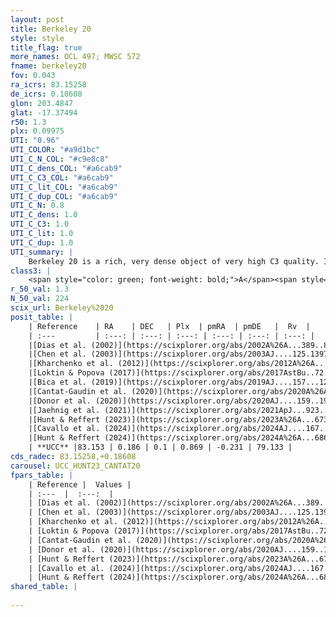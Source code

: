 ```yaml
---
layout: post
title: Berkeley 20
style: style
title_flag: true
more_names: OCL 497; MWSC 572
fname: berkeley20
fov: 0.043
ra_icrs: 83.15258
de_icrs: 0.18608
glon: 203.4847
glat: -17.37494
r50: 1.3
plx: 0.09975
UTI: "0.96"
UTI_COLOR: "#a9d1bc"
UTI_C_N_COL: "#c9e8c8"
UTI_C_dens_COL: "#a6cab9"
UTI_C_C3_COL: "#a6cab9"
UTI_C_lit_COL: "#a6cab9"
UTI_C_dup_COL: "#a6cab9"
UTI_C_N: 0.8
UTI_C_dens: 1.0
UTI_C_C3: 1.0
UTI_C_lit: 1.0
UTI_C_dup: 1.0
UTI_summary: |
    Berkeley 20 is a rich, very dense object of very high C3 quality. It is very well-studied in the literature.
class3: |
    <span style="color: green; font-weight: bold;">A</span><span style="color: green; font-weight: bold;">A</span>
r_50_val: 1.3
N_50_val: 224
scix_url: Berkeley%2020
posit_table: |
    | Reference    | RA    | DEC   | Plx  | pmRA  | pmDE   |  Rv  |
    | :---         | :---: | :---: | :---: | :---: | :---: | :---: |
    |[Dias et al. (2002)](https://scixplorer.org/abs/2002A%26A...389..871D) | 83.154 | 0.188 | -- | 1.51 | -4.11 | 70.0 |
    |[Chen et al. (2003)](https://scixplorer.org/abs/2003AJ....125.1397C) | 83.248 | 0.21 | -- | -- | -- | -- |
    |[Kharchenko et al. (2012)](https://scixplorer.org/abs/2012A%26A...543A.156K) | 83.154 | 0.183 | -- | -1.62 | -4.26 | -- |
    |[Loktin & Popova (2017)](https://scixplorer.org/abs/2017AstBu..72..257L) | 83.16 | -0.188 | -- | 1.51 | -4.11 | 75.7 |
    |[Bica et al. (2019)](https://scixplorer.org/abs/2019AJ....157...12B) | 83.16 | 0.184 | -- | -- | -- | -- |
    |[Cantat-Gaudin et al. (2020)](https://scixplorer.org/abs/2020A%26A...640A...1C) | 83.152 | 0.185 | 0.04 | 0.808 | -0.244 | -- |
    |[Donor et al. (2020)](https://scixplorer.org/abs/2020AJ....159..199D) | 83.154 | 0.183 | -- | 1.04 | -0.16 | 78.8 |
    |[Jaehnig et al. (2021)](https://scixplorer.org/abs/2021ApJ...923..129J) | 83.155 | 0.189 | 0.045 | 0.82 | -0.259 | -- |
    |[Hunt & Reffert (2023)](https://scixplorer.org/abs/2023A%26A...673A.114H) | 83.154 | 0.188 | 0.094 | 0.827 | -0.246 | 78.888 |
    |[Cavallo et al. (2024)](https://scixplorer.org/abs/2024AJ....167...12C) | 83.142 | 0.177 | 0.116 | -- | -- | -- |
    |[Hunt & Reffert (2024)](https://scixplorer.org/abs/2024A%26A...686A..42H) | 83.154 | 0.188 | 0.094 | 0.827 | -0.246 | 78.888 |
    | **UCC** |83.153 | 0.186 | 0.1 | 0.869 | -0.231 | 79.133 | 
cds_radec: 83.15258,+0.18608
carousel: UCC_HUNT23_CANTAT20
fpars_table: |
    | Reference |  Values |
    | :---  |  :---:  |
    | [Dias et al. (2002)](https://scixplorer.org/abs/2002A%26A...389..871D) | `E(B-V)=0.12, Dist=8400.0, Age=9.78, [Fe/H]=-0.3` |
    | [Chen et al. (2003)](https://scixplorer.org/abs/2003AJ....125.1397C) | `E(B-V)=0.12, HDis=8400, Age=6.02, [Fe/H]_1=-0.75` |
    | [Kharchenko et al. (2012)](https://scixplorer.org/abs/2012A%26A...543A.156K) | `e_bv=0.121, distance=8399, log_age=9.78, metallicity=-0.61` |
    | [Loktin & Popova (2017)](https://scixplorer.org/abs/2017AstBu..72..257L) | `E(B-V)=1.5, Dmod=14.723, logt=9.729` |
    | [Cantat-Gaudin et al. (2020)](https://scixplorer.org/abs/2020A%26A...640A...1C) | `AVNN=0.37, DMNN=14.7, AgeNN=9.68` |
    | [Donor et al. (2020)](https://scixplorer.org/abs/2020AJ....159..199D) | `Fe/H=-0.4` |
    | [Hunt & Reffert (2023)](https://scixplorer.org/abs/2023A%26A...673A.114H) | `AV50=0.461, diffAV50=1.689, MOD50=14.514, logAge50=9.265` |
    | [Cavallo et al. (2024)](https://scixplorer.org/abs/2024AJ....167...12C) | `AV50=1.35, dMod50=13.02, logAge50=9.79, [Fe/H]50=-0.72` |
    | [Hunt & Reffert (2024)](https://scixplorer.org/abs/2024A%26A...686A..42H) | `MassJ=833.904` |
shared_table: |
    
---
```

